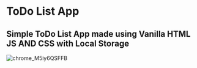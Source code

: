# ToDo List App

## Simple ToDo List App made using Vanilla HTML JS AND CSS with Local Storage

![chrome_M5iy6QSFFB](https://github.com/xtremeandroid/SmallWebDevProjects/assets/62198074/092531e2-25a1-4da2-9b65-496c847bbaad)
